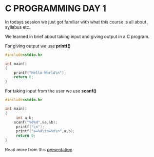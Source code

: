 # C PROGRAMMING DAY 1

In todays session we just got familiar with what this course is all about , syllabus etc.

We learned in brief about taking input and giving output in a C program.

For giving output we use **printf()**

```c
#include<stdio.h>

int main()             
{       
	printf("Hello World\n");
	return 0;
}
```

For taking input from the user we use **scanf()**

```c
#include<stdio.h>

int main()             
{
	 int a,b;
    scanf("%d%d",&a,&b);
	 printf("\n"); 	 
	 printf("a=%d\tb=%d\n",a,b);
	 return 0;
}
```

Read more from this [presentation](https://github.com/RIBTAS007/EDUCATION-OUTREACH-2-C-prog/blob/master/DAY%201/C%20PROGRAMMING%20day%201.pptx)

